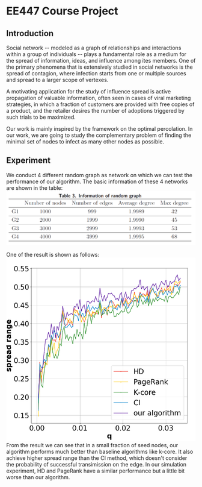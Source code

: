 # EE447 Course Project

## Introduction
Social network -- modeled as a graph of relationships and interactions within a group of individuals -- plays a fundamental role as a medium for the spread of information, ideas, and influence among ites members. One of the primary phenomena that is extensively studied in social networks is the spread of contagion, where infection starts from one or multiple sources and spread to a larger scope of vertexes.

A motivating application for the study of influence spread is active propagation of valuable information, often seen in cases of viral marketing strategies, in which a fraction of customers are provided with free copies of a product, and the retailer desires the number of adoptions triggered by such trials to be maximized.

Our work is mainly inspired by the framework on the optimal percolation. In our work, we are going to study the complementary problem of finding the minimal set of nodes to infect as many other nodes as possible.

## Experiment
We conduct 4 different random graph as network on which we can test the performance of our algorithm. The basic information of these 4 networks are shown in the table:
![](fig/setup.png)

One of the result is shown as follows:
![](fig/demo.png)
From the result we can see that in a small fraction of seed nodes, our algorithm performs much better than baseline algorithms like k-core. It also achieve higher spread range than the CI method, which doesn't consider the probability of successful transimission on the edge. In our simulation experiment, HD and PageRank have a similar performance but a little bit worse than our algorithm.

